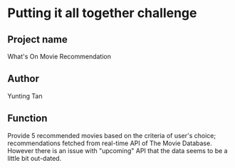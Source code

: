 # Putting it all together challenge

## Project name  
What's On Movie Recommendation

## Author 
Yunting Tan

## Function
Provide 5 recommended movies based on the criteria of user's choice; recommendations fetched from real-time API of The Movie Database. However there is an issue with "upcoming" API that the data seems to be a little bit out-dated.
